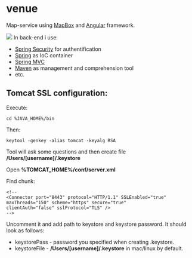 # venue

Map-service using [MapBox](https://www.mapbox.com/) and [Angular](https://angularjs.org/) framework.

![](https://lh5.googleusercontent.com/_N8bjttPiEi7GLpdKeTLj-3bBol2L6VqnjJw6O6fCf_rUnrEEDryYYttuN6Pvs0U-f8cNoZdKFh9voI=w2512-h1170)
In back-end i use:

* [Spring Security](https://github.com/vladthelittleone/venue/tree/master/venue-web/src/main/webapp/WEB-INF/spring/security) for authentification
* [Spring](https://github.com/vladthelittleone/venue/tree/master/venue-web/src/main/webapp/WEB-INF/spring) as IoC container 
* [Spring MVC](https://github.com/vladthelittleone/venue/tree/master/venue-web/src/main/java/com/venue/web/controller)
* [Maven](https://github.com/vladthelittleone/venue/blob/master/venue-web/pom.xml) as management and comprehension tool
* etc.

## Tomcat SSL configuration:

Execute:

```
cd %JAVA_HOME%/bin
```

Then:

```
keytool -genkey -alias tomcat -keyalg RSA 
```
Tool will ask some questions and then create file **/Users/[username]/.keystore**

Open **%TOMCAT_HOME%/conf/server.xml**

Find chunk:

```
<!--
<Connector port="8443" protocol="HTTP/1.1" SSLEnabled="true"
maxThreads="150" scheme="https" secure="true"
clientAuth="false" sslProtocol="TLS" />
-->
```

Uncomment it and add path to keystore and keystore password. It should look as follows:

<Connector port="8443" protocol="HTTP/1.1" SSLEnabled="true"
               maxThreads="150" scheme="https" secure="true"
               clientAuth="false" sslProtocol="TLS"
               keystoreFile="keystoreFile" 
               keystorePass="keystorePass"/>
               
* keystorePass - password you specified when creating .keystore.
* keystoreFile - **/Users/[username]/.keystore** in mac/linux by default.
